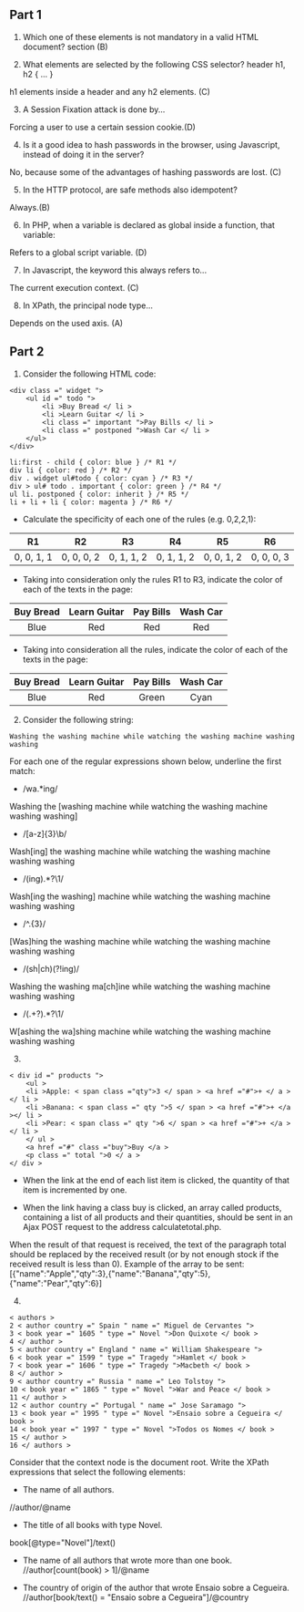 ## Part 1

1. Which one of these elements is not mandatory in a valid HTML document? section (B)



2. What elements are selected by the following CSS selector?
header h1, h2 { ... }

h1 elements inside a header and any h2 elements. (C)

3. A Session Fixation attack is done by...

Forcing a user to use a certain session cookie.(D)


4. Is it a good idea to hash passwords in the browser, using Javascript, instead of doing it in the server?

No, because some of the advantages of hashing passwords are lost. (C)

5. In the HTTP protocol, are safe methods also idempotent?

Always.(B)

6. In PHP, when a variable is declared as global inside a function, that variable:

Refers to a global script variable. (D)

7. In Javascript, the keyword this always refers to...

The current execution context. (C)

8. In XPath, the principal node type...

Depends on the used axis. (A)



## Part 2


1. Consider the following HTML code:
```
<div class =" widget ">
    <ul id =" todo ">
        <li >Buy Bread </ li >
        <li >Learn Guitar </ li >
        <li class =" important ">Pay Bills </ li >
        <li class =" postponed ">Wash Car </ li >
    </ul>
</div>

li:first - child { color: blue } /* R1 */
div li { color: red } /* R2 */
div . widget ul#todo { color: cyan } /* R3 */
div > ul# todo . important { color: green } /* R4 */
ul li. postponed { color: inherit } /* R5 */
li + li + li { color: magenta } /* R6 */
```
*   Calculate the specificity of each one of the rules (e.g. 0,2,2,1):

| R1 | R2 | R3 | R4 | R5 | R6 |
| :--------: | :--------: | :--------: | :--------: | :--------: | :--------: |
| 0, 0, 1, 1 | 0, 0, 0, 2 | 0, 1, 1, 2 | 0, 1, 1, 2 | 0, 0, 1, 2 | 0, 0, 0, 3 |


* Taking into consideration only the rules R1 to R3, indicate the color of each of the texts in the page:

| Buy Bread | Learn Guitar | Pay Bills | Wash Car |
| :--------: | :--------: | :--------: | :--------: |
| Blue | Red | Red | Red |


* Taking into consideration all the rules, indicate the color of each of the texts in the page:

| Buy Bread | Learn Guitar | Pay Bills | Wash Car |
| :--------: | :--------: | :--------: | :--------: |
| Blue | Red | Green | Cyan |


2. Consider the following string:
```
Washing the washing machine while watching the washing machine washing washing
```
For each one of the regular expressions shown below, underline the first match:

* /wa.*ing/

Washing the [washing machine while watching the washing machine washing washing]


* /[a-z]{3}\b/

Wash[ing] the washing machine while watching the washing machine washing washing


* /(ing).*?\1/

Wash[ing the washing] machine while watching the washing machine washing washing


* /^.{3}/

[Was]hing the washing machine while watching the washing machine washing washing



* /(sh|ch)(?!ing)/

Washing the washing ma[ch]ine while watching the washing machine washing washing


* /(.+?).*?\1/

W[ashing the wa]shing machine while watching the washing machine washing washing

3. 
```
< div id =" products ">
    <ul >
    <li >Apple: < span class ="qty">3 </ span > <a href ="#">+ </ a ></ li >
    <li >Banana: < span class =" qty ">5 </ span > <a href ="#">+ </a ></ li >
    <li >Pear: < span class =" qty ">6 </ span > <a href ="#">+ </a > </ li >
    </ ul >
    <a href ="#" class ="buy">Buy </a >
    <p class =" total ">0 </ a >
</ div >

```

* When the link at the end of each list item is clicked, the quantity of that item is incremented by one.

* When the link having a class buy is clicked, an array called products, containing a list of all products and their quantities, should be sent in an Ajax POST request to the address calculatetotal.php.

When the result of that request is received, the text of the paragraph total should be replaced by the received result (or by not enough stock if the received result is less than 0).
Example of the array to be sent:
[{"name":"Apple","qty":3},{"name":"Banana","qty":5},{"name":"Pear","qty":6}]




4. 
```
< authors >
2 < author country =" Spain " name =" Miguel de Cervantes ">
3 < book year =" 1605 " type =" Novel ">Don Quixote </ book >
4 </ author >
5 < author country =" England " name =" William Shakespeare ">
6 < book year =" 1599 " type =" Tragedy ">Hamlet </ book >
7 < book year =" 1606 " type =" Tragedy ">Macbeth </ book >
8 </ author >
9 < author country =" Russia " name =" Leo Tolstoy ">
10 < book year =" 1865 " type =" Novel ">War and Peace </ book >
11 </ author >
12 < author country =" Portugal " name =" Jose Saramago ">
13 < book year =" 1995 " type =" Novel ">Ensaio sobre a Cegueira </ book >
14 < book year =" 1997 " type =" Novel ">Todos os Nomes </ book >
15 </ author >
16 </ authors >
```
Consider that the context node is the document root. Write the XPath expressions that select the
following elements:

* The name of all authors.

//author/@name

* The title of all books with type Novel.

book[@type="Novel"]/text()

* The name of all authors that wrote more than one book.
//author[count(book) > 1]/@name

* The country of origin of the author that wrote Ensaio sobre a Cegueira.
//author[book/text() = "Ensaio sobre a Cegueira"]/@country